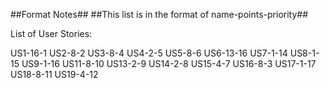 ##Format Notes##
##This list is in the format of name-points-priority##

List of User Stories:

US1-16-1
US2-8-2
US3-8-4
US4-2-5
US5-8-6
US6-13-16
US7-1-14
US8-1-15
US9-1-16
US11-8-10
US13-2-9
US14-2-8
US15-4-7
US16-8-3
US17-1-17
US18-8-11
US19-4-12
